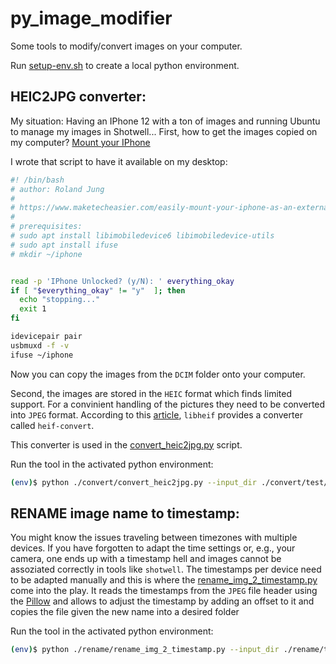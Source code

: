 # py_image_modifier


Some tools to modify/convert images on your computer.

Run [setup-env.sh](./setup-env.sh) to create a local python environment. 


## HEIC2JPG converter:

My situation: Having an IPhone 12 with a ton of images and running Ubuntu to manage my images in Shotwell...
First, how to get the images copied on my computer? [Mount your IPhone](https://www.maketecheasier.com/easily-mount-your-iphone-as-an-external-drive-in-ubuntu/)

I wrote that script to have it available on my desktop:
```bash
#! /bin/bash
# author: Roland Jung
#
# https://www.maketecheasier.com/easily-mount-your-iphone-as-an-external-drive-in-ubuntu/
#
# prerequisites:
# sudo apt install libimobiledevice6 libimobiledevice-utils
# sudo apt install ifuse
# mkdir ~/iphone


read -p 'IPhone Unlocked? (y/N): ' everything_okay
if [ "$everything_okay" != "y"  ]; then
  echo "stopping..."
  exit 1
fi

idevicepair pair
usbmuxd -f -v
ifuse ~/iphone
```
Now you can copy the images from the `DCIM` folder onto your computer.

Second, the images are stored in the `HEIC` format which finds limited support. 
For a convinient handling of the pictures they need to be converted into `JPEG` format. 
According to this [article](https://ubuntuhandbook.org/index.php/2021/06/open-heic-convert-jpg-png-ubuntu-20-04/), `libheif` provides a converter called `heif-convert`.

This converter is used in the [convert_heic2jpg.py](./convert/convert_heic2jpg.py) script.

Run the tool in the activated python environment:
```bash
(env)$ python ./convert/convert_heic2jpg.py --input_dir ./convert/test/in --output_dir ../convert/test/out --ext HEIC --verbose --skip_duplicates --create_tree
```

## RENAME image name to timestamp:

You might know the issues traveling between timezones with multiple devices. If you have forgotten to adapt the time settings or, e.g., your camera, one ends up with a timestamp hell and images cannot be assoziated correctly in tools like `shotwell`. 
The timestamps per device need to be adapted manually and this is where the [rename_img_2_timestamp.py](./rename/rename_img_2_timestamp.py) come into the play. 
It reads the timestamps from the `JPEG` file header using the [Pillow](https://pillow.readthedocs.io/en/stable/reference/index.html) and allows to adjust the timestamp by adding an offset to it and copies the file given the new name into a desired  folder  

Run the tool in the activated python environment:
```bash
(env)$ python ./rename/rename_img_2_timestamp.py --input_dir ./rename/test/in --output_dir ./rename/test/out --ext jpg --prefix Whatever --verbose --no_recursive --add_hours -24 --add_minutes 23 --skip_duplicates  --create_tree
```

